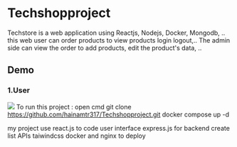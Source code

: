 # Techshopproject
Techstore is a web application using Reactjs, Nodejs, Docker, Mongodb, .. this web user can order products to view products login logout,..
The admin side can view the order to add products, edit the product's data, ..
## Demo
### 1.User
![](https://drive.google.com/file/d/1AfqnyLcay1KgCHX3Bag0GapITiB4ei_P/preview)
To run this project :
open cmd
git clone https://github.com/hainamtr317/Techshopproject.git
docker compose up -d

my project use react.js to code user interface 
express.js for backend create list APIs
taiwindcss
docker and nginx to deploy
